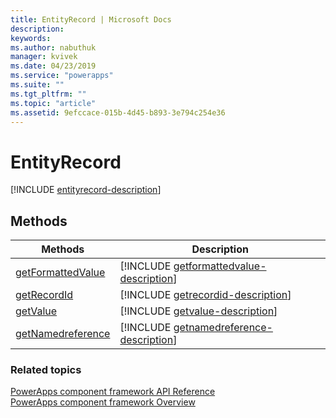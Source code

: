 ```yaml
---
title: EntityRecord | Microsoft Docs
description: 
keywords:
ms.author: nabuthuk
manager: kvivek
ms.date: 04/23/2019
ms.service: "powerapps"
ms.suite: ""
ms.tgt_pltfrm: ""
ms.topic: "article"
ms.assetid: 9efccace-015b-4d45-b893-3e794c254e36
---
```


# EntityRecord

[!INCLUDE [entityrecord-description](includes/entityrecord-description.md)]

## Methods

|Methods|Description|
|-----|-----|
|[getFormattedValue](entityrecord/getformattedvalue.md)|[!INCLUDE [getformattedvalue-description](entityrecord/includes/getformattedvalue-description.md)]|
|[getRecordId](entityrecord/getrecordid.md)|[!INCLUDE [getrecordid-description](entityrecord/includes/getrecordid-description.md)]|
|[getValue](entityrecord/getvalue.md)|[!INCLUDE [getvalue-description](entityrecord/includes/getvalue-description.md)]|
|[getNamedreference](entityrecord/getnamedreference.md)|[!INCLUDE [getnamedreference-description](entityrecord/includes/getnamedreference-description.md)]|


### Related topics

[PowerApps component framework API Reference](../reference/index.md)<br/>
[PowerApps component framework Overview](../overview.md)